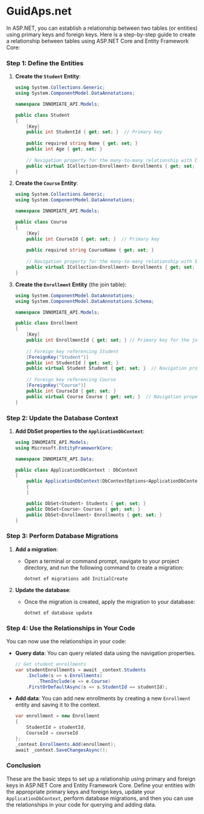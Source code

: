 # GuidAps.net
In ASP.NET, you can establish a relationship between two tables (or entities) using primary keys and foreign keys. Here is a step-by-step guide to create a relationship between tables using ASP.NET Core and Entity Framework Core:

### Step 1: Define the Entities

1. **Create the `Student` Entity**:
    
    ```csharp
    using System.Collections.Generic;
    using System.ComponentModel.DataAnnotations;

    namespace INNOMIATE_API.Models;

    public class Student
    {
        [Key]
        public int StudentId { get; set; }  // Primary key
        
        public required string Name { get; set; }
        public int Age { get; set; }
        
        // Navigation property for the many-to-many relationship with Courses
        public virtual ICollection<Enrollment> Enrollments { get; set; } = new List<Enrollment>();
    }
    ```

2. **Create the `Course` Entity**:

    ```csharp
    using System.Collections.Generic;
    using System.ComponentModel.DataAnnotations;

    namespace INNOMIATE_API.Models;

    public class Course
    {
        [Key]
        public int CourseId { get; set; }  // Primary key
        
        public required string CourseName { get; set; }
        
        // Navigation property for the many-to-many relationship with Students
        public virtual ICollection<Enrollment> Enrollments { get; set; } = new List<Enrollment>();
    }
    ```

3. **Create the `Enrollment` Entity** (the join table):

    ```csharp
    using System.ComponentModel.DataAnnotations;
    using System.ComponentModel.DataAnnotations.Schema;

    namespace INNOMIATE_API.Models;

    public class Enrollment
    {
        [Key]
        public int EnrollmentId { get; set; } // Primary key for the join table
        
        // Foreign key referencing Student
        [ForeignKey("Student")]
        public int StudentId { get; set; }
        public virtual Student Student { get; set; }  // Navigation property
        
        // Foreign key referencing Course
        [ForeignKey("Course")]
        public int CourseId { get; set; }
        public virtual Course Course { get; set; }  // Navigation property
    }
    ```

### Step 2: Update the Database Context

1. **Add DbSet properties to the `ApplicationDbContext`**:

    ```csharp
    using INNOMIATE_API.Models;
    using Microsoft.EntityFrameworkCore;

    namespace INNOMIATE_API.Data;

    public class ApplicationDbContext : DbContext
    {
        public ApplicationDbContext(DbContextOptions<ApplicationDbContext> options) : base(options)
        {
        }

        public DbSet<Student> Students { get; set; }
        public DbSet<Course> Courses { get; set; }
        public DbSet<Enrollment> Enrollments { get; set; }
    }
    ```

### Step 3: Perform Database Migrations

1. **Add a migration**:

    - Open a terminal or command prompt, navigate to your project directory, and run the following command to create a migration:

        ```shell
        dotnet ef migrations add InitialCreate
        ```

2. **Update the database**:

    - Once the migration is created, apply the migration to your database:

        ```shell
        dotnet ef database update
        ```

### Step 4: Use the Relationships in Your Code

You can now use the relationships in your code:

- **Query data**: You can query related data using the navigation properties.
    ```csharp
    // Get student enrollments
    var studentEnrollments = await _context.Students
        .Include(s => s.Enrollments)
            .ThenInclude(e => e.Course)
        .FirstOrDefaultAsync(s => s.StudentId == studentId);
    ```

- **Add data**: You can add new enrollments by creating a new `Enrollment` entity and saving it to the context.

    ```csharp
    var enrollment = new Enrollment
    {
        StudentId = studentId,
        CourseId = courseId
    };
    _context.Enrollments.Add(enrollment);
    await _context.SaveChangesAsync();
    ```

### Conclusion

These are the basic steps to set up a relationship using primary and foreign keys in ASP.NET Core and Entity Framework Core. Define your entities with the appropriate primary keys and foreign keys, update your `ApplicationDbContext`, perform database migrations, and then you can use the relationships in your code for querying and adding data.
